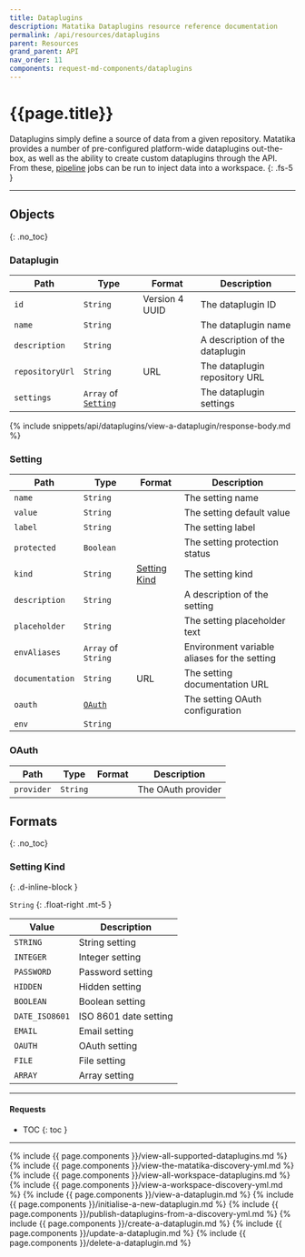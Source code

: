 ```yaml
---
title: Dataplugins
description: Matatika Dataplugins resource reference documentation
permalink: /api/resources/dataplugins
parent: Resources
grand_parent: API
nav_order: 11
components: request-md-components/dataplugins
---
```


# {{page.title}}

Dataplugins simply define a source of data from a given repository. Matatika provides a number of pre-configured platform-wide dataplugins out-the-box, as well as the ability to create custom dataplugins through the API. From these, [pipeline](pipelines) jobs can be run to inject data into a workspace.
{: .fs-5 }

---

## Objects
{: .no_toc}

### Dataplugin

Path | Type | Format | Description
---- | ---- | ------ | -----------
`id` | `String` | Version 4 UUID | The dataplugin ID
`name` | `String` | | The dataplugin name
`description` | `String` | | A description of the dataplugin
`repositoryUrl` | `String` | URL | The dataplugin repository URL
`settings` | `Array` of [`Setting`](#setting) | | The dataplugin settings

{% include snippets/api/dataplugins/view-a-dataplugin/response-body.md %}

### Setting

Path | Type | Format | Description
---- | ---- | ------ | -----------
`name` | `String` | | The setting name
`value` | `String` | | The setting default value
`label` | `String` | | The setting label
`protected` | `Boolean` | | The setting protection status
`kind` | `String` | [Setting Kind](#setting-kind) | The setting kind
`description` | `String` | | A description of the setting
`placeholder` | `String` | | The setting placeholder text
`envAliases` | `Array` of `String` | | Environment variable aliases for the setting
`documentation` | `String` | URL | The setting documentation URL
`oauth` | [`OAuth`](#oauth) | | The setting OAuth configuration
`env` | `String` | | 

### OAuth

Path | Type | Format | Description
---- | ---- | ------- | -----------
`provider` | `String` | | The OAuth provider

## Formats
{: .no_toc}

### Setting Kind
{: .d-inline-block }

`String`
{: .float-right .mt-5 }

Value | Description
----- | -----------
`STRING` | String setting
`INTEGER` | Integer setting
`PASSWORD` | Password setting 
`HIDDEN` | Hidden setting
`BOOLEAN` | Boolean setting
`DATE_ISO8601` | ISO 8601 date setting
`EMAIL` | Email setting
`OAUTH` | OAuth setting
`FILE` | File setting
`ARRAY` | Array setting

---

#### Requests

- TOC
{: toc }

---

{% include {{ page.components }}/view-all-supported-dataplugins.md %}
{% include {{ page.components }}/view-the-matatika-discovery-yml.md %}
{% include {{ page.components }}/view-all-workspace-dataplugins.md %}
{% include {{ page.components }}/view-a-workspace-discovery-yml.md %}
{% include {{ page.components }}/view-a-dataplugin.md %}
{% include {{ page.components }}/initialise-a-new-dataplugin.md %}
{% include {{ page.components }}/publish-dataplugins-from-a-discovery-yml.md %}
{% include {{ page.components }}/create-a-dataplugin.md %}
{% include {{ page.components }}/update-a-dataplugin.md %}
{% include {{ page.components }}/delete-a-dataplugin.md %}
